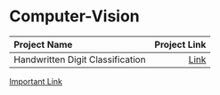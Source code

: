 # Computer-Vision
|Project Name|Project Link|
|:---|---:|
|Handwritten Digit Classification|[Link](https://github.com/Limon-s-AI-Zone/Computer-Vision/blob/main/HandWrittenDigitClassification/readmd.md)|


[Important Link](https://github.com/youssefHosni/Weekly-Top-Computer-Vision-Papers?tab=readme-ov-file)
